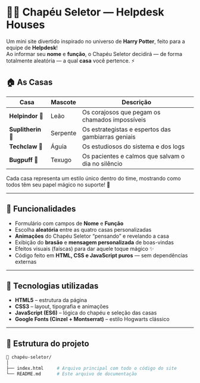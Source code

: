 # 🧙‍♂️ Chapéu Seletor — Helpdesk Houses

Um mini site divertido inspirado no universo de **Harry Potter**, feito para a equipe de **Helpdesk**!  
Ao informar seu **nome** e **função**, o Chapéu Seletor decidirá — de forma totalmente aleatória — a qual **casa** você pertence. ⚡️  

## 🏠 As Casas

| Casa | Mascote | Descrição |
|------|----------|-----------|
| **Helpindor 🦁** | Leão | Os corajosos que pegam os chamados impossíveis |
| **Suplitherin 🐍** | Serpente | Os estrategistas e espertos das gambiarras geniais |
| **Techclaw 🦅** | Águia | Os estudiosos do sistema e dos logs |
| **Bugpuff 🦡** | Texugo | Os pacientes e calmos que salvam o dia no silêncio |

Cada casa representa um estilo único dentro do time, mostrando como todos têm seu papel mágico no suporte! 💫

---

## 🚀 Funcionalidades

- Formulário com campos de **Nome** e **Função**  
- Escolha **aleatória** entre as quatro casas personalizadas  
- **Animações** do Chapéu Seletor “pensando” e revelando a casa  
- Exibição do **brasão** e **mensagem personalizada** de boas-vindas  
- Efeitos visuais (faíscas) para dar aquele toque mágico ✨  
- Código feito em **HTML, CSS e JavaScript puros** — sem dependências externas

---

## 🧩 Tecnologias utilizadas

- **HTML5** – estrutura da página  
- **CSS3** – layout, tipografia e animações  
- **JavaScript (ES6)** – lógica do chapéu e seleção das casas  
- **Google Fonts (Cinzel + Montserrat)** – estilo Hogwarts clássico  

---

## 📂 Estrutura do projeto

```bash
📁 chapéu-seletor/
│
├── index.html     # Arquivo principal com todo o código do site
└── README.md      # Este arquivo de documentação
